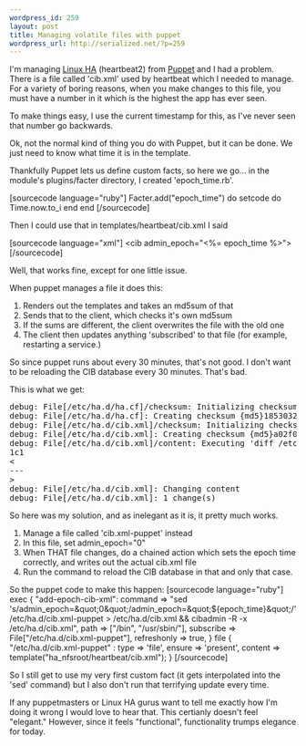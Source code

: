 ```yaml
--- 
wordpress_id: 259
layout: post
title: Managing volatile files with puppet
wordpress_url: http://serialized.net/?p=259
---
```

I'm managing <a href="linux-ha.org">Linux HA</a> (heartbeat2) from <a href="http://reductivelabs.com">Puppet</a> and I had a problem.
There is a file called 'cib.xml' used by heartbeat which I needed to manage. For a variety of boring reasons, when you make changes to this file, you must have a number in it which is the highest the
app has ever seen.

To make things easy, I use the current timestamp for this, as I've never seen that number go backwards.

Ok, not the normal kind of thing you do with Puppet, but it can be done. We just need to know what time it is in the template.

Thankfully Puppet lets us define custom facts, so here we go...
in the module's plugins/facter directory, I created 'epoch_time.rb'.

[sourcecode language="ruby"]
Facter.add(&quot;epoch_time&quot;) do
        setcode do
                Time.now.to_i
        end
end
[/sourcecode]

Then I could use that in templates/heartbeat/cib.xml I said

[sourcecode language="xml"]
 &lt;cib admin_epoch=&quot;&lt;%= epoch_time %&gt;&quot;&gt;
[/sourcecode]

Well, that works fine, except for one little issue.

When puppet manages a file it does this:
<ol>
<li>Renders out the templates and takes an md5sum of that</li>
<li>Sends that to the client, which checks it's own md5sum</li>
<li>If the sums are different, the client overwrites the file with the old one</li>
<li>The client then updates anything 'subscribed' to that file (for example, restarting a service.)</li>
</ol>

So since puppet runs about every 30 minutes, that's not good. I don't want to be reloading the CIB database every 30 minutes. That's bad.

This is what we get:
<pre>
debug: File[/etc/ha.d/ha.cf]/checksum: Initializing checksum hash
debug: File[/etc/ha.d/ha.cf]: Creating checksum {md5}18530322762561ce59f1d414340b4c43
debug: File[/etc/ha.d/cib.xml]/checksum: Initializing checksum hash
debug: File[/etc/ha.d/cib.xml]: Creating checksum {md5}a02f0ca8a3cce64d7913faa3268e530b
debug: File[/etc/ha.d/cib.xml]/content: Executing 'diff /etc/ha.d/cib.xml /tmp/puppet-diffing20090415-3486-ska653-0'
1c1
< <cib admin_epoch="1239318580">
---
>  <cib admin_epoch="1239815009">
debug: File[/etc/ha.d/cib.xml]: Changing content
debug: File[/etc/ha.d/cib.xml]: 1 change(s)
</cib></pre>


So here was my solution, and as inelegant as it is, it pretty much works.

<ol>
<li>Manage a file called 'cib.xml-puppet' instead</li>
<li>In this file, set admin_epoch="0"</li>
<li>When THAT file changes, do a chained action which sets the epoch time correctly, and writes out the actual cib.xml file</li>
<li>Run the command to reload the CIB database in that and only that case.</li>
</ol>

So the puppet code to make this happen:
[sourcecode language="ruby"]
        exec { &quot;add-epoch-cib-xml&quot;:
                command =&gt; &quot;sed 's/admin_epoch=\&quot;0\&quot;/admin_epoch=\&quot;${epoch_time}\&quot;/' /etc/ha.d/cib.xml-puppet &gt; /etc/ha.d/cib.xml &amp;&amp; cibadmin -R -x /etc/ha.d/cib.xml&quot;,
                path =&gt; [&quot;/bin&quot;, &quot;/usr/sbin/&quot;],
                subscribe =&gt; File[&quot;/etc/ha.d/cib.xml-puppet&quot;],
                refreshonly =&gt; true,
        }
        file { &quot;/etc/ha.d/cib.xml-puppet&quot; :
                type =&gt; 'file',
                ensure =&gt; 'present',
                content =&gt; template(&quot;ha_nfsroot/heartbeat/cib.xml&quot;);
        }
[/sourcecode]

So I still get to use my very first custom fact (it gets interpolated into the 'sed' command) but I also don't run that terrifying update every time.

If any puppetmasters or Linux HA gurus want to tell me exactly how I'm doing it wrong I would love to hear that. This certianly doesn't feel "elegant."
However, since it feels "functional", functionality trumps elegance for today.
